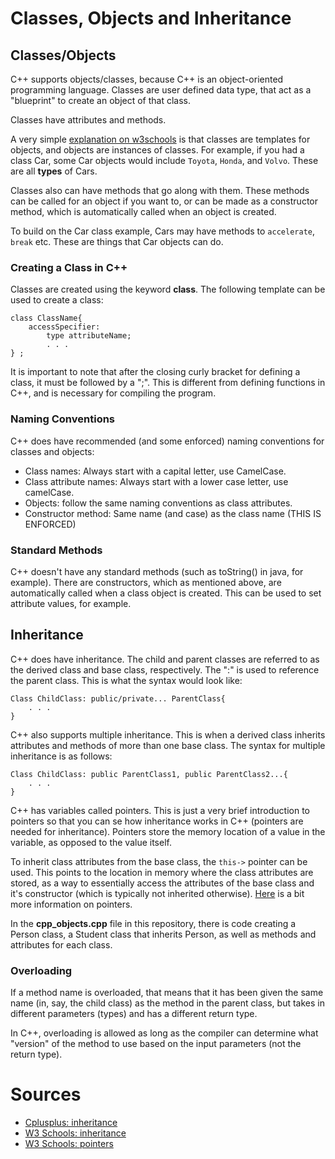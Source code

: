 # Classes, Objects and Inheritance

## Classes/Objects

C++ supports objects/classes, because C++ is an object-oriented programming language. Classes
are user defined data type, that act as a "blueprint" to create an object of that class.

Classes have attributes and methods.

A very simple [explanation on w3schools](https://www.w3schools.com/cpp/cpp_oop.asp) is that classes are
templates for objects, and objects are instances of classes. For example, if you had a class Car,
some Car objects would include `Toyota`, `Honda`, and `Volvo`. These are all **types** of Cars.

Classes also can have methods that go along with them. These methods can be called for an object if you want
to, or can be made as a constructor method, which is automatically called when an object is created.

To build on the Car class example, Cars may have methods to `accelerate`, `break` etc. These are things
that Car objects can do. 

### Creating a Class in C++

Classes are created using the keyword **class**. The following template can be used to create a class:
<pre><code>class ClassName{
	accessSpecifier:
		type attributeName;
		. . .
} ;
</code></pre>

It is important to note that after the closing curly bracket for defining a class, it must be followed
by a ";". This is different from defining functions in C++, and is necessary for compiling the program.

### Naming Conventions

C++ does have recommended (and some enforced) naming conventions for classes and objects:

- Class names: Always start with a capital letter, use CamelCase.
- Class attribute names: Always start with a lower case letter, use camelCase.
- Objects: follow the same naming conventions as class attributes.
- Constructor method: Same name (and case) as the class name (THIS IS ENFORCED)

### Standard Methods

C++ doesn't have any standard methods (such as toString() in java, for example). There are constructors,
which as mentioned above, are automatically called when a class object is created. This can be used
to set attribute values, for example.

## Inheritance

C++ does have inheritance. The child and parent classes are referred to as the derived class and base class,
respectively. The ":" is used to reference the parent class. This is what the syntax would look like:
<pre><code>Class ChildClass: public/private... ParentClass{
	. . .
} 
</code></pre>

C++ also supports multiple inheritance. This is when a derived class inherits attributes and methods
of more than one base class. The syntax for multiple inheritance is as follows:
<pre><code>Class ChildClass: public ParentClass1, public ParentClass2...{
	. . .
} 
</code></pre>

C++ has variables called pointers. This is just a very brief introduction to pointers so that you
can se how inheritance works in C++ (pointers are needed for inheritance). Pointers store the memory
location of a value in the variable, as opposed to the value itself.

To inherit class attributes from the base class, the `this->` pointer can be used. This points to the 
location in memory where the class attributes are stored, as a way to essentially access the attributes
of the base class and it's constructor (which is typically not inherited otherwise). [Here](https://www.w3schools.com/cpp/cpp_pointers.asp)
is a bit more information on pointers. 

In the **cpp_objects.cpp** file in this repository, there is code creating a Person class, a
Student class that inherits Person, as well as methods and attributes for each class.

### Overloading

If a method name is overloaded, that means that it has been given the same name (in, say, the child class)
as the method in the parent class, but takes in different parameters (types) and has a different return type.

In C++, overloading is allowed as long as the compiler can determine what "version" of the method to
use based on the input parameters (not the return type). 

# Sources
- [Cplusplus: inheritance](https://www.cplusplus.com/doc/tutorial/inheritance/)
- [W3 Schools: inheritance](https://www.w3schools.com/cpp/cpp_pointers.asp)
- [W3 Schools: pointers](https://www.w3schools.com/cpp/cpp_pointers.asp)
